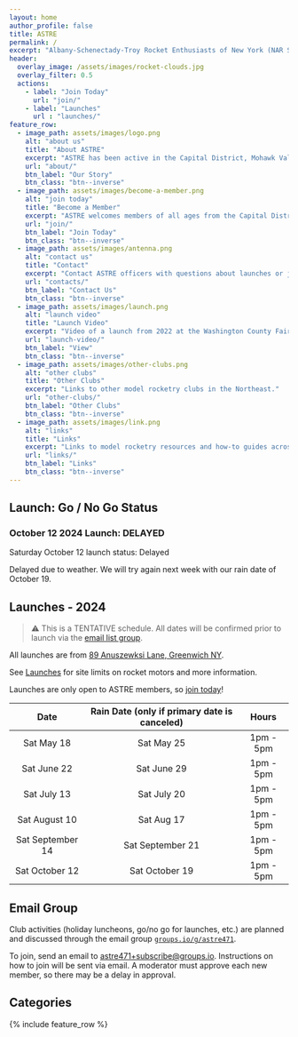 ```yaml
---
layout: home
author_profile: false
title: ASTRE
permalink: /
excerpt: "Albany-Schenectady-Troy Rocket Enthusiasts of New York (NAR Section 471).  Model rocketry club with members from NYS Capital District... and beyond!"
header:
  overlay_image: /assets/images/rocket-clouds.jpg
  overlay_filter: 0.5
  actions:
    - label: "Join Today"
      url: "join/"
    - label: "Launches"
      url : "launches/"
feature_row:
  - image_path: assets/images/logo.png
    alt: "about us"
    title: "About ASTRE"
    excerpt: "ASTRE has been active in the Capital District, Mohawk Valley, and surrounding areas since 1986."
    url: "about/"
    btn_label: "Our Story"
    btn_class: "btn--inverse"
  - image_path: assets/images/become-a-member.png
    alt: "join today"
    title: "Become a Member"
    excerpt: "ASTRE welcomes members of all ages from the Capital District and beyond."
    url: "join/"
    btn_label: "Join Today"
    btn_class: "btn--inverse"
  - image_path: assets/images/antenna.png
    alt: "contact us"
    title: "Contact"
    excerpt: "Contact ASTRE officers with questions about launches or joining."
    url: "contacts/"
    btn_label: "Contact Us"
    btn_class: "btn--inverse"
  - image_path: assets/images/launch.png
    alt: "launch video"
    title: "Launch Video"
    excerpt: "Video of a launch from 2022 at the Washington County Fairgrounds."
    url: "launch-video/"
    btn_label: "View"
    btn_class: "btn--inverse"
  - image_path: assets/images/other-clubs.png
    alt: "other clubs"
    title: "Other Clubs"
    excerpt: "Links to other model rocketry clubs in the Northeast."
    url: "other-clubs/"
    btn_label: "Other Clubs"
    btn_class: "btn--inverse"
  - image_path: assets/images/link.png
    alt: "links"
    title: "Links"
    excerpt: "Links to model rocketry resources and how-to guides across the web."
    url: "links/"
    btn_label: "Links"
    btn_class: "btn--inverse"
---
```


## Launch: Go / No Go Status

### October 12 2024 Launch: DELAYED

Saturday October 12 launch status: Delayed
<!-- 
**GO FOR LAUNCH!** 🚀
-->

Delayed due to weather. We will try again next week with our rain date of October 19.

<!--
Please check again next week for our rain date status!
-->
<!--
See you on [the field](https://goo.gl/maps/yjeWsc4JSsDdpZwLA) from 1pm - 5pm!
-->

<!--
Please check this page or the email group for status the day before the launch.
-->

## Launches - 2024

> :warning: This is a TENTATIVE schedule.  All dates will be confirmed prior to launch via the [email list group](#email-group).

All launches are from [89 Anuszewksi Lane, Greenwich NY](https://goo.gl/maps/yjeWsc4JSsDdpZwLA).

See [Launches](launches/) for site limits on rocket motors and more information.  

Launches are only open to ASTRE members, so [join today](join/)!

| **Date**         | **Rain Date (only if primary date is canceled)** | **Hours**     |
|:----------------:|:------------------------------------------------:|:-------------:|
| Sat May 18       | Sat May 25                                       | 1pm - 5pm     |
| Sat June 22      | Sat June 29                                      | 1pm - 5pm     |
| Sat July 13      | Sat July 20                                      | 1pm - 5pm     |
| Sat August 10    | Sat Aug 17                                       | 1pm - 5pm     |
| Sat September 14 | Sat September 21                                 | 1pm - 5pm     |
| Sat October 12   | Sat October 19                                   | 1pm - 5pm     |

## Email Group

Club activities (holiday luncheons, go/no go for launches, etc.) are planned and discussed through the email group
[`groups.io/g/astre471`](https://groups.io/g/astre471).

To join, send an email to [astre471+subscribe@groups.io](mailto:astre471+subscribe@groups.io).  Instructions on how to 
join will be sent via email.  A moderator must approve each new member, so there may be a delay in approval.

## Categories

{% include feature_row %}


